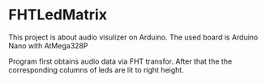 # FHTLedMatrix

This project is about audio visulizer on Arduino.
The used board is Arduino Nano with AtMega328P

Program first obtains audio data via FHT transfor.
After that the the corresponding columns of leds
are lit to right height.

